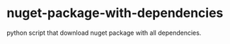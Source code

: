 # nuget-package-with-dependencies
 python script that download nuget package with all dependencies.
